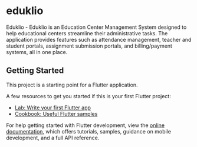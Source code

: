 # eduklio

Eduklio - Eduklio  is an Education Center Management System designed to help educational centers streamline their administrative tasks. The application provides features such as attendance management, teacher and student portals, assignment submission portals, and billing/payment systems, all in one place.

## Getting Started

This project is a starting point for a Flutter application.

A few resources to get you started if this is your first Flutter project:

- [Lab: Write your first Flutter app](https://docs.flutter.dev/get-started/codelab)
- [Cookbook: Useful Flutter samples](https://docs.flutter.dev/cookbook)

For help getting started with Flutter development, view the
[online documentation](https://docs.flutter.dev/), which offers tutorials,
samples, guidance on mobile development, and a full API reference.
